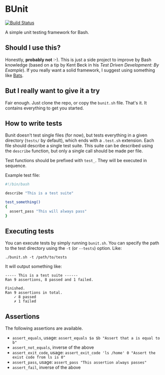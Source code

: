 BUnit
=====

[![Build Status](https://travis-ci.org/wadmiraal/bunit.svg?branch=master)](https://travis-ci.org/wadmiraal/bunit)

A simple unit testing framework for Bash.

Should I use this?
------------------

Honestly, **probably not** :-). This is just a side project to improve by Bash knowledge (based on a tip by Kent Beck in his *Test Driven Development: By Example*). If you really want a solid framework, I suggest using something like [Bats](https://github.com/sstephenson/bats).

But I really want to give it a try
----------------------------------

Fair enough. Just clone the repo, or copy the `bunit.sh` file. That's it. It contains everything to get you started.

How to write tests
------------------

Bunit doesn't test single files (for now), but tests everything in a given directory (`tests/` by default), which ends with a `.test.sh` extension. Each file should describe a single test suite. This suite can be described using the `describe` function, but only a single call should be made per file.

Test functions should be prefixed with `test_`. They will be executed in sequence.

Example test file:

```bash
#!/bin/bash

describe "This is a test suite"

test_something()
{
  assert_pass "This will always pass"
}

```

Executing tests
---------------

You can execute tests by simply running `bunit.sh`. You can specify the path to the test directory using the `-t` (or `--tests`) option. Like:

`./bunit.sh -t /path/to/tests`

It will output something like:

```
----- This is a test suite ------
Ran 9 assertions, 8 passed and 1 failed.

Finished.
Ran 9 assertions in total.
	✓ 8 passed
	✗ 1 failed

```

Assertions
----------

The following assertions are available.

- `assert_equals`, usage: `assert_equals $a $b "Assert that a is equal to b"`
- `assert_not_equals`, inverse of the above
- `assert_exit_code`, usage: `assert_exit_code 'ls /home' 0 "Assert the exist code from ls is 0"`
- `assert_pass`, usage: `assert_pass "This assertion always passes"`
- `assert_fail`, inverse of the above


